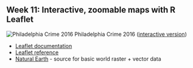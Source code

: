 ## Week 11: Interactive, zoomable maps with R Leaflet

![Philadelphia Crime 2016](https://github.com/MUSA-620-Fall-2017/MUSA-620-Week-10/blob/master/philly-crime-2016.png "Philadelphia Crime 2016")
Philadelphia Crime 2016 ([interactive version](https://blueshift.io/philly-crime.html))

- [Leaflet documentation](https://cran.r-project.org/web/packages/leaflet/leaflet.pdf)
- [Leaflet reference](https://rstudio.github.io/leaflet/)
- [Natural Earth](http://www.naturalearthdata.com/downloads/10m-raster-data/10m-manual-shaded-relief/) - source for basic world raster + vector data

